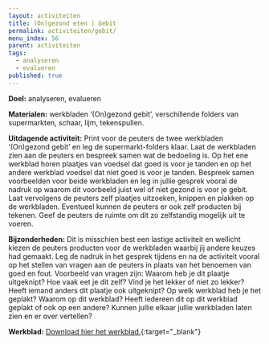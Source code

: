 ```yaml
---
layout: activiteiten
title: (On)gezond eten | Gebit
permalink: activiteiten/gebit/
menu_index: 56
parent: activiteiten
tags:
  - analyseren
  - evalueren
published: true
---
```


**Doel:** analyseren, evalueren

<p style="margin-top: 10px;"/>

**Materialen:** werkbladen ‘(On)gezond gebit’, verschillende folders van supermarkten, schaar, lijm, tekenspullen.

<p style="margin-top: 10px;"/>

**Uitdagende activiteit:** Print voor de peuters de twee werkbladen ‘(On)gezond gebit’ en leg de supermarkt-folders klaar. Laat de werkbladen zien aan de peuters en bespreek samen wat de bedoeling is. Op het ene werkblad horen plaatjes van voedsel dat goed is voor je tanden en op het andere werkblad voedsel dat niet goed is voor je tanden. Bespreek samen voorbeelden voor beide werkbladen en leg in jullie gesprek vooral de nadruk op waarom dit voorbeeld juist wel of niet gezond is voor je gebit. Laat vervolgens de peuters zelf plaatjes uitzoeken, knippen en plakken op de werkbladen. Eventueel kunnen de peuters er ook zelf producten bij tekenen. Geef de peuters de ruimte om dit zo zelfstandig mogelijk uit te voeren.

<p style="margin-top: 10px;"/>

**Bijzonderheden:** Dit is misschien best een lastige activiteit en wellicht kiezen de peuters producten voor de werkbladen waarbij jij andere keuzes had gemaakt. Leg de nadruk in het gesprek tijdens en na de activiteit vooral op het stellen van vragen aan de peuters in plaats van het benoemen van goed en fout. Voorbeeld van vragen zijn: Waarom heb je dit plaatje uitgeknipt? Hoe vaak eet je dit zelf? Vind je het lekker of niet zo lekker? Heeft iemand anders dit plaatje ook uitgeknipt? Op welk werkblad heb je het geplakt? Waarom op dit werkblad? Heeft iedereen dit op dit werkblad geplakt of ook op een andere? Kunnen jullie elkaar jullie werkbladen laten zien en er over vertellen?

<p style="margin-top: 10px;"/>

**Werkblad:** [Download hier het werkblad.](/downloads/gebit.pdf){:target="_blank"}
